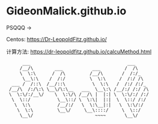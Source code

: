 # GideonMalick.github.io
PSQQQ ->

Centos: https://Dr-LeopoldFitz.github.io/

计算方法: https://dr-leopoldfitz.github.io/calcuMethod.html

```
      ___                                    ___
     /__/\        ___           ___         /  /\
     \  \:\      /  /\         /__/\       /  /:/_
      \__\:\    /  /:/         \  \:\     /  /:/ /\
  ___ /  /::\  /__/::\          \  \:\   /  /:/ /:/_
 /__/\  /:/\:\ \__\/\:\__   ___  \__\:\ /__/:/ /:/ /\
 \  \:\/:/__\/    \  \:\/\ /__/\ |  |:| \  \:\/:/ /:/
  \  \::/          \__\::/ \  \:\|  |:|  \  \::/ /:/
   \  \:\          /__/:/   \  \:\__|:|   \  \:\/:/
    \  \:\         \__\/     \__\::::/     \  \::/
     \__\/                       ~~~~       \__\/
```
